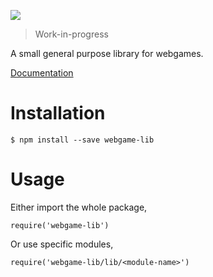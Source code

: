 ![](https://doc.esdoc.org/github.com/vasuman/webgame-lib/badge.svg)

> Work-in-progress

A small general purpose library for webgames.

[Documentation](https://doc.esdoc.org/github.com/vasuman/webgame-lib/)

# Installation

```
$ npm install --save webgame-lib
```

# Usage

Either import the whole package,

```
require('webgame-lib')
```

Or use specific modules,

```
require('webgame-lib/lib/<module-name>')
```
